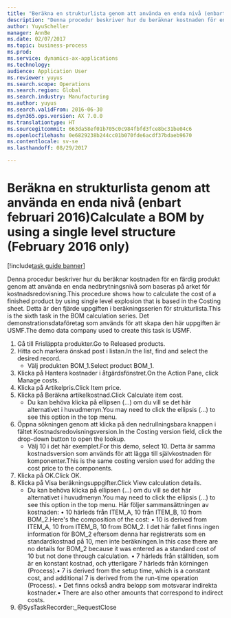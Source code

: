```yaml
--- 
title: "Beräkna en strukturlista genom att använda en enda nivå (enbart februari 2016)"
description: "Denna procedur beskriver hur du beräknar kostnaden för en färdig produkt genom att använda en enda nedbrytningsnivå som baseras på arket för kostnadsredovisning."
author: YuyuScheller
manager: AnnBe
ms.date: 02/07/2017
ms.topic: business-process
ms.prod: 
ms.service: dynamics-ax-applications
ms.technology: 
audience: Application User
ms.reviewer: yuyus
ms.search.scope: Operations
ms.search.region: Global
ms.search.industry: Manufacturing
ms.author: yuyus
ms.search.validFrom: 2016-06-30
ms.dyn365.ops.version: AX 7.0.0
ms.translationtype: HT
ms.sourcegitcommit: 663da58ef01b705c0c984fbfd3fce8bc31be04c6
ms.openlocfilehash: 0e6829238b244cc01b070fde6acdf37bdaeb9670
ms.contentlocale: sv-se
ms.lasthandoff: 08/29/2017

---
```

# <a name="calculate-a-bom-by-using-a-single-level-structure-february-2016-only"></a><span data-ttu-id="82a75-103">Beräkna en strukturlista genom att använda en enda nivå (enbart februari 2016)</span><span class="sxs-lookup"><span data-stu-id="82a75-103">Calculate a BOM by using a single level structure (February 2016 only)</span></span>

[!include[task guide banner](../../includes/task-guide-banner.md)]

<span data-ttu-id="82a75-104">Denna procedur beskriver hur du beräknar kostnaden för en färdig produkt genom att använda en enda nedbrytningsnivå som baseras på arket för kostnadsredovisning.</span><span class="sxs-lookup"><span data-stu-id="82a75-104">This procedure shows how to calculate the cost of a finished product by using single level explosion that is based in the Costing sheet.</span></span> <span data-ttu-id="82a75-105">Detta är den fjärde uppgiften i beräkningsserien för strukturlista.</span><span class="sxs-lookup"><span data-stu-id="82a75-105">This is the sixth task in the BOM calculation series.</span></span> <span data-ttu-id="82a75-106">Det demonstrationsdataföretag som används för att skapa den här uppgiften är USMF.</span><span class="sxs-lookup"><span data-stu-id="82a75-106">The demo data company used to create this task is USMF.</span></span>

1. <span data-ttu-id="82a75-107">Gå till Frisläppta produkter.</span><span class="sxs-lookup"><span data-stu-id="82a75-107">Go to Released products.</span></span>
2. <span data-ttu-id="82a75-108">Hitta och markera önskad post i listan.</span><span class="sxs-lookup"><span data-stu-id="82a75-108">In the list, find and select the desired record.</span></span>
    * <span data-ttu-id="82a75-109">Välj produkten BOM_1.</span><span class="sxs-lookup"><span data-stu-id="82a75-109">Select product BOM_1.</span></span>  
3. <span data-ttu-id="82a75-110">Klicka på Hantera kostnader i åtgärdsfönstret.</span><span class="sxs-lookup"><span data-stu-id="82a75-110">On the Action Pane, click Manage costs.</span></span>
4. <span data-ttu-id="82a75-111">Klicka på Artikelpris.</span><span class="sxs-lookup"><span data-stu-id="82a75-111">Click Item price.</span></span>
5. <span data-ttu-id="82a75-112">Klicka på Beräkna artikelkostnad.</span><span class="sxs-lookup"><span data-stu-id="82a75-112">Click Calculate item cost.</span></span>
    * <span data-ttu-id="82a75-113">Du kan behöva klicka på ellipsen (...) om du vill se det här alternativet i huvudmenyn.</span><span class="sxs-lookup"><span data-stu-id="82a75-113">You may need to click the ellipsis (...) to see this option in the top menu.</span></span>  
6. <span data-ttu-id="82a75-114">Öppna sökningen genom att klicka på den nedrullningsbara knappen i fältet Kostnadsredovisningsversion.</span><span class="sxs-lookup"><span data-stu-id="82a75-114">In the Costing version field, click the drop-down button to open the lookup.</span></span>
    * <span data-ttu-id="82a75-115">Välj 10 i det här exemplet.</span><span class="sxs-lookup"><span data-stu-id="82a75-115">For this demo, select 10.</span></span> <span data-ttu-id="82a75-116">Detta är samma kostnadsversion som används för att lägga till självkostnaden för komponenter.</span><span class="sxs-lookup"><span data-stu-id="82a75-116">This is the same costing version used for adding the cost price to the components.</span></span>  
7. <span data-ttu-id="82a75-117">Klicka på OK.</span><span class="sxs-lookup"><span data-stu-id="82a75-117">Click OK.</span></span>
8. <span data-ttu-id="82a75-118">Klicka på Visa beräkningsuppgifter.</span><span class="sxs-lookup"><span data-stu-id="82a75-118">Click View calculation details.</span></span>
    * <span data-ttu-id="82a75-119">Du kan behöva klicka på ellipsen (...) om du vill se det här alternativet i huvudmenyn.</span><span class="sxs-lookup"><span data-stu-id="82a75-119">You may need to click the ellipsis (...) to see this option in the top menu.</span></span>    <span data-ttu-id="82a75-120">Här följer sammansättningen av kostnaden: • 10 härleds från  ITEM_A, 10 från ITEM_B, 10 from BOM_2.</span><span class="sxs-lookup"><span data-stu-id="82a75-120">Here's the composition of the cost:  •    10 is derived from ITEM_A, 10 from ITEM_B, 10 from BOM_2.</span></span> <span data-ttu-id="82a75-121">I det här fallet finns ingen information för BOM_2 eftersom denna har registrerats som en standardkostnad på 10, men inte beräkningen.</span><span class="sxs-lookup"><span data-stu-id="82a75-121">In this case there are no details for BOM_2 because it was entered as a standard cost of 10 but not done through calculation.</span></span>  <span data-ttu-id="82a75-122">•  7 härleds från ställtiden, som är en konstant kostnad, och ytterligare 7 härleds från körningen (Process).</span><span class="sxs-lookup"><span data-stu-id="82a75-122">•  7 is derived from the setup time, which is a constant cost, and additional 7 is derived from the run-time operation (Process).</span></span>  <span data-ttu-id="82a75-123">•  Det finns också andra belopp som motsvarar indirekta kostnader.</span><span class="sxs-lookup"><span data-stu-id="82a75-123">•   There are also other amounts that correspond to indirect costs.</span></span>  
9. @SysTaskRecorder:_RequestClose


